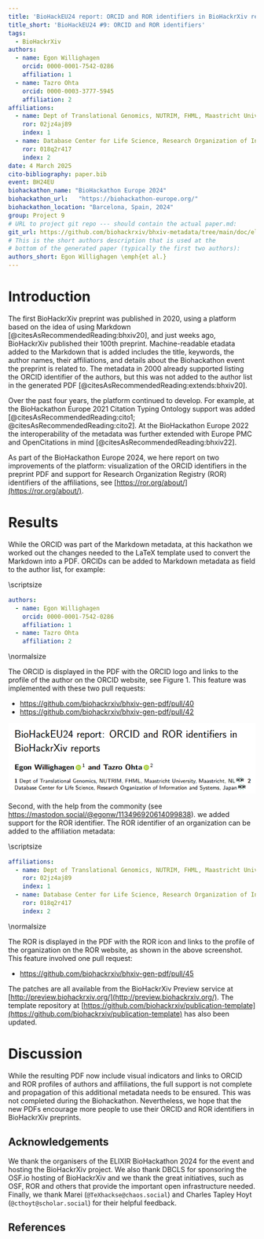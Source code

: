 ```yaml
---
title: 'BioHackEU24 report: ORCID and ROR identifiers in BioHackrXiv reports'
title_short: 'BioHackEU24 #9: ORCID and ROR identifiers'
tags:
  - BioHackrXiv
authors:
  - name: Egon Willighagen
    orcid: 0000-0001-7542-0286
    affiliation: 1
  - name: Tazro Ohta
    orcid: 0000-0003-3777-5945
    affiliation: 2
affiliations:
  - name: Dept of Translational Genomics, NUTRIM, FHML, Maastricht University, Maastricht, NL
    ror: 02jz4aj89
    index: 1
  - name: Database Center for Life Science, Research Organization of Information and Systems, Japan
    ror: 018q2r417
    index: 2
date: 4 March 2025
cito-bibliography: paper.bib
event: BH24EU
biohackathon_name: "BioHackathon Europe 2024"
biohackathon_url:   "https://biohackathon-europe.org/"
biohackathon_location: "Barcelona, Spain, 2024"
group: Project 9
# URL to project git repo --- should contain the actual paper.md:
git_url: https://github.com/biohackrxiv/bhxiv-metadata/tree/main/doc/elixir_biohackathon2024
# This is the short authors description that is used at the
# bottom of the generated paper (typically the first two authors):
authors_short: Egon Willighagen \emph{et al.}
---
```



# Introduction

The first BioHackrXiv preprint was published in 2020, using a platform based on the idea
of using Markdown [@citesAsRecommendedReading:bhxiv20], and just weeks ago, BioHackrXiv
published their 100th preprint. Machine-readable etadata added to the Markdown that is
added includes the title, keywords, the author names, their affiliations, and
details about the Biohackathon event the preprint is related to. 
The metadata in 2000 already supported listing the ORCID identifier of the authors,
but this was not added to the author list in the generated PDF [@citesAsRecommendedReading:extends:bhxiv20].

Over the past four years, the platform continued to develop. For example,
at the BioHackathon Europe 2021 Citation Typing Ontology support was added
[@citesAsRecommendedReading:cito1; @citesAsRecommendedReading:cito2]. At the
BioHackathon Europe 2022 the interoperability of the metadata was further
extended with Europe PMC and OpenCitations in mind [@citesAsRecommendedReading:bhxiv22].

As part of the BioHackathon Europe 2024, we here report on two improvements of the
platform: visualization of the ORCID identifiers in the preprint PDF and support
for Research Organization Registry (ROR) identifiers of the affiliations, see
[https://ror.org/about/](https://ror.org/about/).

# Results

While the ORCID was part of the Markdown metadata, at this hackathon we worked
out the changes needed to the LaTeX template used to convert the Markdown into
a PDF. ORCIDs can be added to Markdown metadata as field to the author list,
for example:

\scriptsize

```yaml
authors:
  - name: Egon Willighagen
    orcid: 0000-0001-7542-0286
    affiliation: 1
  - name: Tazro Ohta
    affiliation: 2
```

\normalsize

The ORCID is displayed in the PDF with the ORCID logo and links to the profile
of the author on the ORCID website, see Figure 1. This feature was implemented
with these two pull requests:

* https://github.com/biohackrxiv/bhxiv-gen-pdf/pull/40
* https://github.com/biohackrxiv/bhxiv-gen-pdf/pull/42

![Screenshot of the PDF output by the BioHackrXib Preview service.](./orcid_and_ror.png)

Second, with the help from the commonity (see https://mastodon.social/@egonw/113496920614099838).
we added support for the ROR identifier. The ROR identifier of an organization
can be added to the affiliation metadata:

\scriptsize

```yaml
affiliations:
  - name: Dept of Translational Genomics, NUTRIM, FHML, Maastricht University, Maastricht, NL
    ror: 02jz4aj89
    index: 1
  - name: Database Center for Life Science, Research Organization of Information and Systems, Japan
    ror: 018q2r417
    index: 2
```

\normalsize

The ROR is displayed in the PDF with the ROR icon and links to the profile
of the organization on the ROR website, as shown in the above screenshot.
This feature involved one pull request:

* https://github.com/biohackrxiv/bhxiv-gen-pdf/pull/45

The patches are all available from the BioHackrXiv Preview service at
[http://preview.biohackrxiv.org/](http://preview.biohackrxiv.org/). The template
repository at [https://github.com/biohackrxiv/publication-template](https://github.com/biohackrxiv/publication-template)
has also been updated.

# Discussion

While the resulting PDF now include visual indicators and links to ORCID and
ROR profiles of authors and affiliations, the full support is not complete and
propagation of this additional metadata needs to be ensured. This was not
completed during the Biohackathon. Nevertheless, we hope that the new PDFs
encourage more people to use their ORCID and ROR identifiers in BioHackrXiv
preprints.

## Acknowledgements

We thank the organisers of the ELIXIR BioHackathon 2024 for the event and hosting the BioHackrXiv project.
We also thank DBCLS for sponsoring the OSF.io hosting of BioHackrXiv and we thank
the great initiatives, such as OSF, ROR and others that provide the important
open infrastructure needed. Finally, we thank Marei (`@TeXhackse@chaos.social`) and
Charles Tapley Hoyt (`@cthoyt@scholar.social`) for their helpful feedback.

## References
